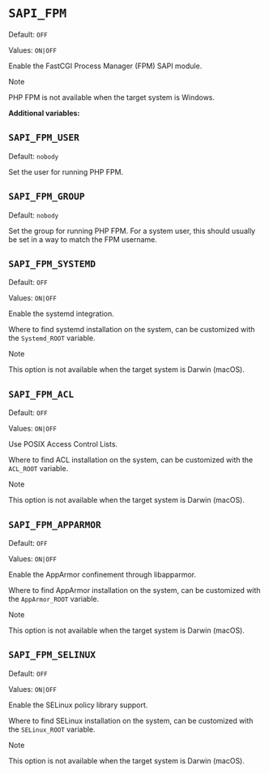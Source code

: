 # `SAPI_FPM`

Default: `OFF`

Values: `ON|OFF`

Enable the FastCGI Process Manager (FPM) SAPI module.

> [!NOTE]
> PHP FPM is not available when the target system is Windows.

**Additional variables:**

## `SAPI_FPM_USER`

Default: `nobody`

Set the user for running PHP FPM.

## `SAPI_FPM_GROUP`

Default: `nobody`

Set the group for running PHP FPM. For a system user, this should usually be set
in a way to match the FPM username.

## `SAPI_FPM_SYSTEMD`

Default: `OFF`

Values: `ON|OFF`

Enable the systemd integration.

Where to find systemd installation on the system, can be customized with the
`Systemd_ROOT` variable.

> [!NOTE]
> This option is not available when the target system is Darwin (macOS).

## `SAPI_FPM_ACL`

Default: `OFF`

Values: `ON|OFF`

Use POSIX Access Control Lists.

Where to find ACL installation on the system, can be customized with the
`ACL_ROOT` variable.

> [!NOTE]
> This option is not available when the target system is Darwin (macOS).

## `SAPI_FPM_APPARMOR`

Default: `OFF`

Values: `ON|OFF`

Enable the AppArmor confinement through libapparmor.

Where to find AppArmor installation on the system, can be customized with the
`AppArmor_ROOT` variable.

> [!NOTE]
> This option is not available when the target system is Darwin (macOS).

## `SAPI_FPM_SELINUX`

Default: `OFF`

Values: `ON|OFF`

Enable the SELinux policy library support.

Where to find SELinux installation on the system, can be customized with the
`SELinux_ROOT` variable.

> [!NOTE]
> This option is not available when the target system is Darwin (macOS).

